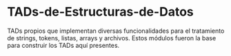# TADs-de-Estructuras-de-Datos
TADs propios que implementan diversas funcionalidades para el tratamiento de strings, tokens, listas, arrays y archivos. Estos módulos fueron la base para construir los TADs aquí presentes.
